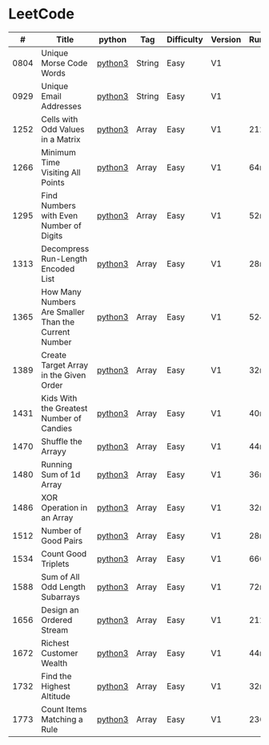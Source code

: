 # LeetCode

| # | Title | python | Tag | Difficulty | Version | Runtime | Memory | Date |
|---| -------------- | ----- | ----- | ----- |--|---|---|-------|
|0804|Unique Morse Code Words|[python3](./String/Unique_Morse_Code_Words.py)|String|Easy|V1|||2018/11/06
|0929|Unique Email Addresses|[python3](./String/Unique_Email_Addresses.py)|String|Easy|V1|||2018/11/06
|1252|Cells with Odd Values in a Matrix|[python3](./Array/Easy/1252_Cells_with_Odd_Values_in_a_Matrix.py)|Array|Easy|V1|212ms|15MB|2021/3/26
|1266|Minimum Time Visiting All Points|[python3](./Array/Easy/1266_Minimum_Time_Visiting_All_Points.py)|Array|Easy|V1|64ms|14.4MB|2021/3/25
|1295|Find Numbers with Even Number of Digits|[python3](./Array/Easy/1295_Find_Numbers_with_Even_Number_of_Digits.py)|Array|Easy|V1|52ms|14.4MB|2021/3/25
|1313|Decompress Run-Length Encoded List|[python3](./Array/Easy/1313_Decompress_Run-Length_Encoded_List.py)|Array|Easy|V1|28ms|14.2MB|2021/3/24
|1365|How Many Numbers Are Smaller Than the Current Number|[python3](./Array/Easy/1365_How_Many_Numbers_Are_Smaller_Than_the_Current_Number.py)|Array|Easy|V1|524ms|14.4MB|2021/3/24
|1389|Create Target Array in the Given Order|[python3](./Array/Easy/1389_Create_Target_Array_in_the_Given_Order.py)|Array|Easy|V1|32ms|14.3MB|2021/3/24
|1431|Kids With the Greatest Number of Candies|[python3](./Array/Easy/1431_Kids_With_the_Greatest_Number_of_Candies.py)|Array|Easy|V1|40ms|14.3MB|2021/3/24
|1470|Shuffle the Arrayy|[python3](./Array/Easy/1470_Shuffle_the_Array.py)|Array|Easy|V1|44ms|14.5MB|2021/3/24
|1480|Running Sum of 1d Array|[python3](./Array/Easy/1480_Running_Sum_of_1d_Array.py)|Array|Easy|V1|36ms|14.5MB|2021/3/24
|1486|XOR Operation in an Array|[python3](./Array/Easy/1486_XOR_Operation_in_an_Array.py)|Array|Easy|V1|32ms|14MB|2021/3/24
|1512|Number of Good Pairs|[python3](./Array/Easy/1512_Number_of_Good_Pairs.py)|Array|Easy|V1|28ms|14.2MB|2021/3/24
|1534|Count Good Triplets|[python3](./Array/Easy/1534_Count_Good_Triplets.py)|Array|Easy|V1|660ms|14MB|2021/3/25
|1588|Sum of All Odd Length Subarrays|[python3](./Array/Easy/1588_Sum_of_All_Odd_Length_Subarrays.py)|Array|Easy|V1|72ms|14.4MB|2021/3/25
|1656|Design an Ordered Stream|[python3](./Array/Easy/1656_Design_an_Ordered_Stream.py)|Array|Easy|V1|212ms|15MB|2021/3/26
|1672|Richest Customer Wealth|[python3](./Array/Easy/1672_Richest_Customer_Wealth.py)|Array|Easy|V1|44ms|14.4MB|2021/3/24
|1732|Find the Highest Altitude|[python3](./Array/Easy/1732_Find_the_Highest_Altitude.py)|Array|Easy|V1|32ms|14.1MB|2021/3/25
|1773|Count Items Matching a Rule|[python3](./Array/Easy/1773_Count_Items_Matching_a_Rule.py)|Array|Easy|V1|236ms|20.5MB|2021/3/24
